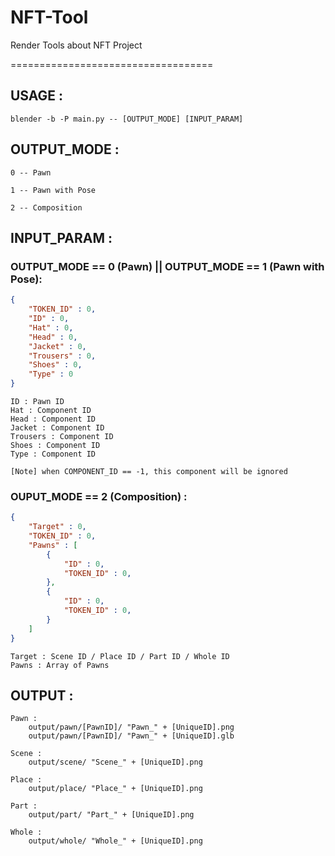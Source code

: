 # NFT-Tool
Render Tools about NFT Project

===================================

## USAGE :
	blender -b -P main.py -- [OUTPUT_MODE] [INPUT_PARAM]

## OUTPUT_MODE :
	
	0 -- Pawn

	1 -- Pawn with Pose
	
	2 -- Composition

## INPUT_PARAM :

### OUTPUT_MODE == 0 (Pawn) || OUTPUT_MODE == 1 (Pawn with Pose):

```json
{
	"TOKEN_ID" : 0,
	"ID" : 0,
	"Hat" : 0, 
	"Head" : 0,
	"Jacket" : 0,
	"Trousers" : 0,
	"Shoes" : 0,
	"Type" : 0
}
```
	
	ID : Pawn ID
	Hat : Component ID
	Head : Component ID
	Jacket : Component ID
	Trousers : Component ID
	Shoes : Component ID
	Type : Component ID

	[Note] when COMPONENT_ID == -1, this component will be ignored

### OUPUT_MODE == 2 (Composition) :

```json
{
	"Target" : 0, 
	"TOKEN_ID" : 0,
	"Pawns" : [
		{
			"ID" : 0,
			"TOKEN_ID" : 0,
		},
		{
			"ID" : 0,
			"TOKEN_ID" : 0,
		}
	]
}
```

	Target : Scene ID / Place ID / Part ID / Whole ID
	Pawns : Array of Pawns 

## OUTPUT :

	Pawn :
		output/pawn/[PawnID]/ "Pawn_" + [UniqueID].png
		output/pawn/[PawnID]/ "Pawn_" + [UniqueID].glb

	Scene :
		output/scene/ "Scene_" + [UniqueID].png

	Place :
		output/place/ "Place_" + [UniqueID].png

	Part :
		output/part/ "Part_" + [UniqueID].png

	Whole :
		output/whole/ "Whole_" + [UniqueID].png
